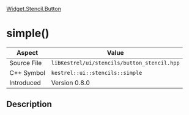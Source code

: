 [Widget.Stencil.Button](index)
# simple()
| Aspect | Value |
| --- | --- |
| Source File | `libKestrel/ui/stencils/button_stencil.hpp` |
| C++ Symbol | `kestrel::ui::stencils::simple` |
| Introduced | Version 0.8.0 |
## Description

